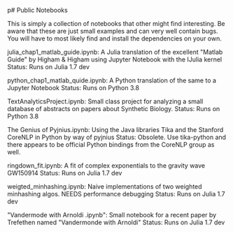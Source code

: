 p# Public Notebooks

This is simply a collection of notebooks that other might find interesting.
Be aware that these are just small examples and can very well contain bugs.
You will have to most likely find and install the dependencies on your
own.

julia_chap1_matlab_guide.ipynb:  A Julia translation of the excellent "Matlab
                                 Guide" by Higham & Higham using Jupyter Notebook
                                 with the IJulia kernel
                                 Status: Runs on Julia 1.7 dev

python_chap1_matlab_quide.ipynb: A Python translation of the same to a Jupyter
                                 Notebook
                                 Status: Runs on Python 3.8

TextAnalyticsProject.ipynb:  Small class project for analyzing a small database
                             of abstracts on papers about Synthetic Biology.
                             Status: Runs on Python 3.8

The Genius of Pyjnius.ipynb:  Using the Java libraries Tika and the Stanford
                              CoreNLP in Python by way of pyjnius
                              Status: Obsolete. Use tika-python and there appears
                              to be official Python bindings from the CoreNLP group
                              as well.

ringdown_fit.ipynb:  A fit of complex exponentials to the gravity wave GW150914
                     Status: Runs on Julia 1.7 dev

weigted_minhashing.ipynb: Naive implementations of two weighted minhashing algos.
                          NEEDS performance debugging
                          Status: Runs on Julia 1.7 dev
                          
                          
"Vandermode with Arnoldi .ipynb": Small notebook for a recent paper by Trefethen
                                  named "Vandermonde with Arnoldi"
                                  Status: Runs on Julia 1.7 dev
